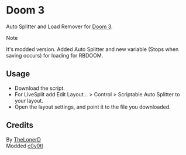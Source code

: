 # Doom 3
Auto Splitter and Load Remover for [Doom 3](https://www.speedrun.com/doom3).
> [!NOTE]
> It's modded version. Added Auto Splitter and new variable (Stops when saving occurs) for loading for RBDOOM.
## Usage
* Download the script.
* For LiveSplit add Edit Layout... > Control > Scriptable Auto Splitter to your layout.
* Open the layout settings, and point it to the file you downloaded.
## Credits
By [TheLonerD](https://github.com/TheLonerD)  
Modded [c0y0tl](https://www.twitch.tv/c0y0tl)
